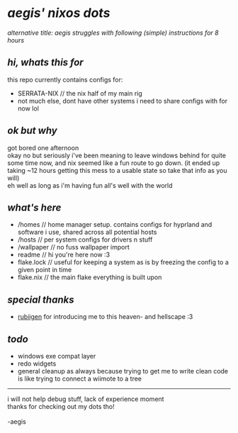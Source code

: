 # *aegis' nixos dots*
*alternative title: aegis struggles with following (simple) instructions for 8 hours*

## *hi, whats this for*
this repo currently contains configs for:
- SERRATA-NIX // the nix half of my main rig
- not much else, dont have other systems i need to share configs with for now lol

## *ok but why*
got bored one afternoon\
okay no but seriously i've been meaning to leave windows behind for quite some time now, and nix seemed like a fun route to go down. (it ended up taking ~12 hours getting this mess to a usable state so take that info as you will)\
eh well as long as i'm having fun all's well with the world

## *what's here*
- /homes // home manager setup. contains configs for hyprland and software i use, shared across all potential hosts
- /hosts // per system configs for drivers n stuff
- /wallpaper // no fuss wallpaper import
- readme // hi you're here now :3
- flake.lock // useful for keeping a system as is by freezing the config to a given point in time
- flake.nix // the main flake everything is built upon

## *special thanks*
- [rubiigen](https://github.com/rubiigen) for introducing me to this heaven- and hellscape :3

## *todo*
- windows exe compat layer
- redo widgets
- general cleanup as always because trying to get me to write clean code is like trying to connect a wiimote to a tree

---
i will not help debug stuff, lack of experience moment\
thanks for checking out my dots tho!\
\
-aegis
